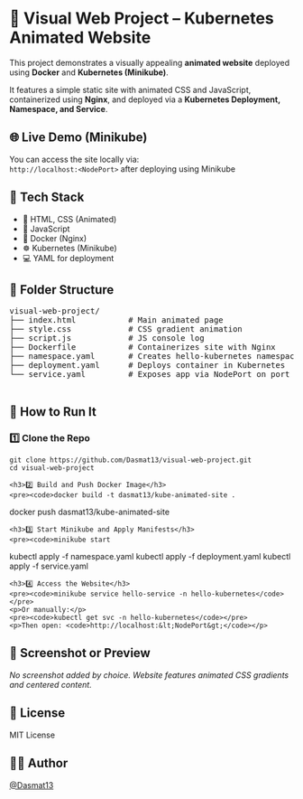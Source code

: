 <!DOCTYPE html>
<html lang="en">
<head>
  <meta charset="UTF-8" />
  <meta name="viewport" content="width=device-width, initial-scale=1.0"/>
  <title>Kubernetes Animated Website - Project Info</title>
<!--   <style>
    body {
      font-family: 'Segoe UI', sans-serif;
      background: #f8f9fa;
      margin: 0;
      padding: 2rem;
      line-height: 1.6;
      color: #333;
    }
    h1, h2, h3 {
      color: #005f73;
    }
    code {
      background: #eee;
      padding: 0.2em 0.4em;
      border-radius: 4px;
    }
    pre {
      background: #eee;
      padding: 1em;
      overflow-x: auto;
      border-radius: 6px;
    }
    .section {
      margin-bottom: 2rem;
    }
    .folder-structure {
      font-family: monospace;
      background: #f1f1f1;
      padding: 1rem;
      border-radius: 5px;
    }
    .highlight {
      background-color: #e0f7fa;
      border-left: 4px solid #00bcd4;
      padding: 1em;
      margin: 1em 0;
    }
    a {
      color: #0077b6;
    }
  </style> -->
</head>
<body>

  <h1>🚀 Visual Web Project – Kubernetes Animated Website</h1>

  <div class="section">
    <p>This project demonstrates a visually appealing <strong>animated website</strong> deployed using <strong>Docker</strong> and <strong>Kubernetes (Minikube)</strong>.</p>
    <p>It features a simple static site with animated CSS and JavaScript, containerized using <strong>Nginx</strong>, and deployed via a <strong>Kubernetes Deployment, Namespace, and Service</strong>.</p>
  </div>

  <div class="section">
    <h2>🌐 Live Demo (Minikube)</h2>
    <div class="highlight">
      You can access the site locally via:<br />
      <code>http://localhost:&lt;NodePort&gt;</code> after deploying using Minikube
    </div>
  </div>

  <div class="section">
    <h2>🧱 Tech Stack</h2>
    <ul>
      <li>🧾 HTML, CSS (Animated)</li>
      <li>🔌 JavaScript</li>
      <li>🐳 Docker (Nginx)</li>
      <li>☸️ Kubernetes (Minikube)</li>
      <li>💻 YAML for deployment</li>
    </ul>
  </div>

  <div class="section">
    <h2>📁 Folder Structure</h2>
    <pre class="folder-structure">
visual-web-project/
├── index.html           # Main animated page
├── style.css            # CSS gradient animation
├── script.js            # JS console log
├── Dockerfile           # Containerizes site with Nginx
├── namespace.yaml       # Creates hello-kubernetes namespace
├── deployment.yaml      # Deploys container in Kubernetes
└── service.yaml         # Exposes app via NodePort on port 8080
    </pre>
  </div>

  <div class="section">
    <h2>🚀 How to Run It</h2>
    <h3>1️⃣ Clone the Repo</h3>
    <pre><code>git clone https://github.com/Dasmat13/visual-web-project.git
cd visual-web-project</code></pre>

    <h3>2️⃣ Build and Push Docker Image</h3>
    <pre><code>docker build -t dasmat13/kube-animated-site .
docker push dasmat13/kube-animated-site</code></pre>

    <h3>3️⃣ Start Minikube and Apply Manifests</h3>
    <pre><code>minikube start

kubectl apply -f namespace.yaml
kubectl apply -f deployment.yaml
kubectl apply -f service.yaml</code></pre>

    <h3>4️⃣ Access the Website</h3>
    <pre><code>minikube service hello-service -n hello-kubernetes</code></pre>
    <p>Or manually:</p>
    <pre><code>kubectl get svc -n hello-kubernetes</code></pre>
    <p>Then open: <code>http://localhost:&lt;NodePort&gt;</code></p>
  </div>

  <div class="section">
    <h2>📸 Screenshot or Preview</h2>
    <p><em>No screenshot added by choice. Website features animated CSS gradients and centered content.</em></p>
  </div>

  <div class="section">
    <h2>📜 License</h2>
    <p>MIT License</p>
  </div>

  <div class="section">
    <h2>🙋‍♂️ Author</h2>
    <p><a href="https://github.com/Dasmat13" target="_blank">@Dasmat13</a></p>
  </div>

</body>
</html>
